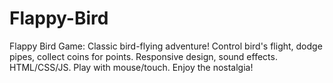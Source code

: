 # Flappy-Bird
Flappy Bird Game: Classic bird-flying adventure! Control bird's flight, dodge pipes, collect coins for points. Responsive design, sound effects. HTML/CSS/JS. Play with mouse/touch. Enjoy the nostalgia!
